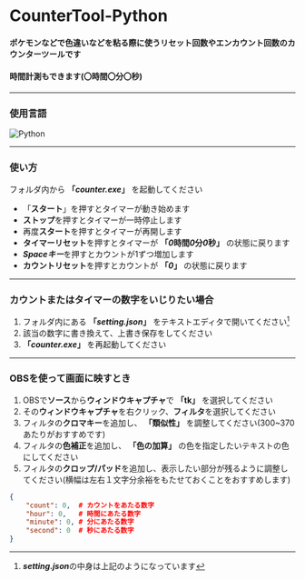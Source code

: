 # CounterTool-Python
#### ポケモンなどで色違いなどを粘る際に使うリセット回数やエンカウント回数のカウンターツールです
#### 時間計測もできます(〇時間〇分〇秒)

***

### 使用言語
![Python](https://img.shields.io/badge/python%20-%2314354C.svg?&style=for-the-badge&logo=python&logoColor=white)

***

### 使い方
フォルダ内から **「*counter.exe*」** を起動してください
* 「**スタート**」を押すとタイマーが動き始めます
* **ストップ**を押すとタイマーが一時停止します
* 再度**スタート**を押すとタイマーが再開します
* **タイマーリセット**を押すとタイマーが **「*0*時間*0*分*0*秒」** の状態に戻ります
* ***Spaceキー***を押すとカウントが1ずつ増加します
* **カウントリセット**を押すとカウントが **「*0*」** の状態に戻ります
***
### カウントまたはタイマーの数字をいじりたい場合
1. フォルダ内にある **「*setting.json*」** をテキストエディタで開いてください[^1] 
2. 該当の数字に書き換えて、上書き保存をしてください
3. **「*counter.exe*」** を再起動してください

***

### OBSを使って画面に映すとき
1. OBSで**ソース**から**ウィンドウキャプチャ**で **「tk」** を選択してください
2. その**ウィンドウキャプチャ**を右クリック、**フィルタ**を選択してください
3. フィルタの**クロマキー**を追加し、 **「類似性」** を調整してください(300~370あたりがおすすめです)
4. フィルタの**色補正**を追加し、 **「色の加算」** の色を指定したいテキストの色にしてください
5. フィルタの**クロップ/パッド**を追加し、表示したい部分が残るように調整してください(横幅は左右１文字分余裕をもたせておくことをおすすめします)

[^1]:***setting.json***の中身は上記のようになっています
```json:setting.json
{
    "count": 0,  # カウントをあたる数字
    "hour": 0,   # 時間にあたる数字
    "minute": 0, # 分にあたる数字
    "second": 0  # 秒にあたる数字
}
```
